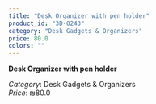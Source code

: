 ```yaml
---
title: "Desk Organizer with pen holder"
product_id: "3D-0243"
category: "Desk Gadgets & Organizers"
price: 80.0
colors: ""
---
```


**Desk Organizer with pen holder**

*Category*: Desk Gadgets & Organizers  
*Price*: ₪80.0

